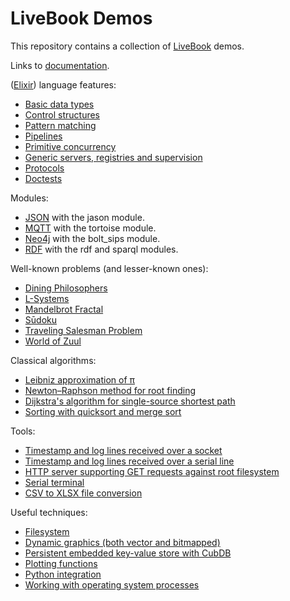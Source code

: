 # LiveBook Demos

This repository contains a collection of [LiveBook](https://livebook.dev) demos.

Links to [documentation](documentation.livemd).

([Elixir](https://elixir-lang.org)) language features:
- [Basic data types](basic-data-types.livemd)
- [Control structures](control-structures.livemd)
- [Pattern matching](pattern-matching.livemd)
- [Pipelines](pipelines.livemd)
- [Primitive concurrency](primitive-concurrency.livemd)
- [Generic servers, registries and supervision](generic-servers.livemd)
- [Protocols](protocols.livemd)
- [Doctests](doctests.livemd)

Modules:
- [JSON](json.livemd) with the jason module.
- [MQTT](mqtt.livemd) with the tortoise module.
- [Neo4j](neo4j.livemd) with the bolt_sips module.
- [RDF](rdf.livemd) with the rdf and sparql modules.

Well-known problems (and lesser-known ones):
- [Dining Philosophers](dining-philosopers.livemd)
- [L-Systems](lsystem.livemd)
- [Mandelbrot Fractal](mandelbrot.livemd)
- [Sūdoku](sudoku.livemd)
- [Traveling Salesman Problem](tsp.livemd)
- [World of Zuul](world-of-zuul.livemd)

Classical algorithms:
- [Leibniz approximation of π](leibniz-pi.livemd)
- [Newton–Raphson method for root finding](newton-raphson.livemd)
- [Dijkstra's algorithm for single-source shortest path](dijkstra-shortest-path.livemd)
- [Sorting with quicksort and merge sort](sorting.livemd)

Tools:
- [Timestamp and log lines received over a socket](socket.livemd)
- [Timestamp and log lines received over a serial line](uart.livemd)
- [HTTP server supporting GET requests against root filesystem](http-server.livemd)
- [Serial terminal](serial-terminal.livemd)
- [CSV to XLSX file conversion](csv2xlsx.livemd)

Useful techniques:
- [Filesystem](filesystem.livemd)
- [Dynamic graphics (both vector and bitmapped)](dynamic-graphics.livemd)
- [Persistent embedded key-value store with CubDB](cubdb.livemd)
- [Plotting functions](plotting-functions.livemd)
- [Python integration](python.livemd)
- [Working with operating system processes](system.livemd)

